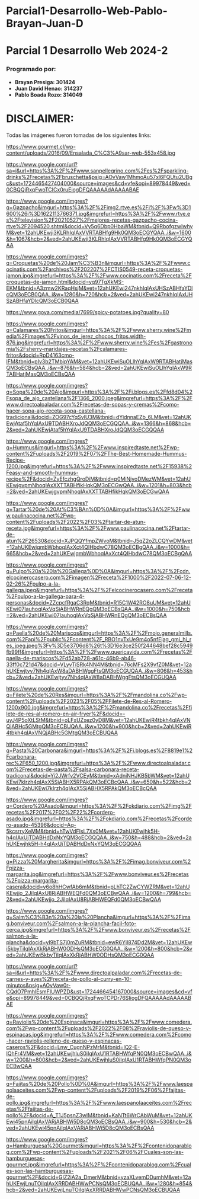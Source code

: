 # Parcial1-Desarrollo-Web-Pablo-Brayan-Juan-D

# Parcial 1 Desarrollo Web 2024-2

### Programado por:
- **Brayan Presiga: 301424**
- **Juan David Henao: 314237**
- **Pablo Boada Rozo: 314049**

# DISCLAIMER:
Todas las imágenes fueron tomadas de los siguientes links: 

https://www.gourmet.cl/wp-content/uploads/2016/09/Ensalada_C%C3%A9sar-web-553x458.jpg

https://www.google.com/url?sa=i&url=https%3A%2F%2Fwww.sanpellegrino.com%2Fes%2Fsparkling-drinks%2Frecetas%2Fbruschetta&psig=AOvVaw1MhmoAu57xl6FQUtu2UBgc&ust=1724465427404000&source=images&cd=vfe&opi=89978449&ved=0CBQQjRxqFwoTCICx0ruEiogDFQAAAAAdAAAAABAE

https://www.google.com/imgres?q=Gazpacho&imgurl=https%3A%2F%2Fimg2.rtve.es%2Fi%2F%3Fw%3D1600%26i%3D1622113766371.jpg&imgrefurl=https%3A%2F%2Fwww.rtve.es%2Ftelevision%2F20210527%2Fmejores-recetas-gazpacho-cocina-rtve%2F2094520.shtml&docid=Vy5q6Dbp0HbaWM&tbnid=Q9RbofgzwIwhyM&vet=12ahUKEwji3KLRhIqIAxVVRTABHfg9Hk0QM3oECGYQAA..i&w=1600&h=1067&hcb=2&ved=2ahUKEwji3KLRhIqIAxVVRTABHfg9Hk0QM3oECGYQAA

https://www.google.com/imgres?q=Croquetas%20de%20Jam%C3%B3n&imgurl=https%3A%2F%2Fwww.cocinatis.com%2Farchivos%2F202207%2FCTIS0549-receta-croquetas-jamon.jpg&imgrefurl=https%3A%2F%2Fwww.cocinatis.com%2Freceta%2Fcroquetas-de-jamon.html&docid=yq97TgXkMS-EKM&tbnid=A3zmw2KRaqHsjM&vet=12ahUKEwi247nkhIqIAxUHSzABHfaYDlcQM3oECB0QAA..i&w=1280&h=720&hcb=2&ved=2ahUKEwi247nkhIqIAxUHSzABHfaYDlcQM3oECB0QAA

https://www.goya.com/media/7699/spicy-potatoes.jpg?quality=80

https://www.google.com/imgres?q=Calamares%20Fritos&imgurl=https%3A%2F%2Fwww.sherry.wine%2Fmedia%2Fimages%2Fvinos_de_jerez_chocos_fritos.width-876.jpg&imgrefurl=https%3A%2F%2Fwww.sherry.wine%2Fes%2Fgastronomia%2Fsherry-maridajes-recetas%2Fcalamares-fritos&docid=RpD4163cmo-IFM&tbnid=pIv3b2TMbipYAM&vet=12ahUKEwiSuOLlhYqIAxW9RTABHatjMasQM3oECBsQAA..i&w=876&h=584&hcb=2&ved=2ahUKEwiSuOLlhYqIAxW9RTABHatjMasQM3oECBsQAA

https://www.google.com/imgres?q=Sopa%20de%20Ajo&imgurl=https%3A%2F%2Fi.blogs.es%2Ffd8d04%2Fsopa_de_ajo_castellana%2F1366_2000.jpeg&imgrefurl=https%3A%2F%2Fwww.directoalpaladar.com%2Frecetas-de-sopas-y-cremas%2Fcomo-hacer-sopa-ajo-receta-sopa-castellana-tradicional&docid=ZOG97cYqSvlU3M&tbnid=dYidnnaEZb_6LM&vet=12ahUKEwjAtaf5hYqIAxU9TDABHXroJdQQM3oECGQQAA..i&w=1366&h=868&hcb=2&ved=2ahUKEwjAtaf5hYqIAxU9TDABHXroJdQQM3oECGQQAA

https://www.google.com/imgres?q=Hummus&imgurl=https%3A%2F%2Fwww.inspiredtaste.net%2Fwp-content%2Fuploads%2F2019%2F07%2FThe-Best-Homemade-Hummus-Recipe-1200.jpg&imgrefurl=https%3A%2F%2Fwww.inspiredtaste.net%2F15938%2Feasy-and-smooth-hummus-recipe%2F&docid=ZyEfczhgQroDiM&tbnid=p0MiNjvoDMezWM&vet=12ahUKEwjgvpmNhoqIAxXXTTABHfikHqkQM3oECGwQAA..i&w=1201&h=803&hcb=2&ved=2ahUKEwjgvpmNhoqIAxXXTTABHfikHqkQM3oECGwQAA

https://www.google.com/imgres?q=Tartar%20de%20At%C3%BAn%0D%0A&imgurl=https%3A%2F%2Fwww.paulinacocina.net%2Fwp-content%2Fuploads%2F2022%2F03%2Ftartar-de-atun-receta.jpg&imgrefurl=https%3A%2F%2Fwww.paulinacocina.net%2Ftartar-de-atun%2F26530&docid=XJPQQYfmpZWvoM&tbnid=J5qZ2oZLCQYwDM&vet=12ahUKEwjqmbWbhoqIAxXct4QIHbdwC78QM3oECBgQAA..i&w=1000&h=665&hcb=2&ved=2ahUKEwjqmbWbhoqIAxXct4QIHbdwC78QM3oECBgQAA

https://www.google.com/imgres?q=Pulpo%20a%20la%20Gallega%0D%0A&imgurl=https%3A%2F%2Fcdn.elcocinerocasero.com%2Fimagen%2Freceta%2F1000%2F2022-07-06-12-02-26%2Fpulpo-a-la-gallega.jpeg&imgrefurl=https%3A%2F%2Felcocinerocasero.com%2Freceta%2Fpulpo-a-la-gallega-para-4-personas&docid=ZZcpcfRgaC3RqM&tbnid=R15C1W42RO8uUM&vet=12ahUKEwi07IauhoqIAxVqSjABHWRnEQgQM3oECBsQAA..i&w=1000&h=750&hcb=2&ved=2ahUKEwi07IauhoqIAxVqSjABHWRnEQgQM3oECBsQAA

https://www.google.com/imgres?q=Paella%20de%20Mariscos&imgurl=https%3A%2F%2Fmojo.generalmills.com%2Fapi%2Fpublic%2Fcontent%2F_RBO1nvTxUe9m4o5nfEjag_gmi_hi_res_jpeg.jpeg%3Fv%3D5e3706d8%26t%3D16e3ce250f244648bef28c5949fb99ff&imgrefurl=https%3A%2F%2Fwww.quericavida.com%2Frecetas%2Fpaella-de-mariscos%2Fd52ab728-a61c-46b9-ab46-33ff0c721d47&docid=VLyvTiSRk4NN4M&tbnid=76cMFs2X9vfZ0M&vet=12ahUKEwjtyv7Nh4qIAxW8aDABHWggFtsQM3oECGUQAA..i&w=806&h=453&hcb=2&ved=2ahUKEwjtyv7Nh4qIAxW8aDABHWggFtsQM3oECGUQAA

https://www.google.com/imgres?q=Filete%20de%20Res&imgurl=https%3A%2F%2Fmandolina.co%2Fwp-content%2Fuploads%2F2023%2F05%2FFilete-de-Res-al-Romero-1200x900.jpg&imgrefurl=https%3A%2F%2Fmandolina.co%2Frecetas%2Ffilete-de-res-al-romero-en-air-fryer%2F&docid=-uyJ4P5oXtLStM&tbnid=oLFxUZxez0yD8M&vet=12ahUKEwiR4tbkh4qIAxVNQjABHc5GMtgQM3oECBUQAA..i&w=1200&h=900&hcb=2&ved=2ahUKEwiR4tbkh4qIAxVNQjABHc5GMtgQM3oECBUQAA

https://www.google.com/imgres?q=Pasta%20Carbonara&imgurl=https%3A%2F%2Fi.blogs.es%2F8819e1%2Fcarbonara-rec%2F650_1200.jpg&imgrefurl=https%3A%2F%2Fwww.directoalpaladar.com%2Frecetas-de-pasta%2Fsalsa-carbonara-receta-tradiconal&docid=Yi2JWrfv2VCEyM&tbnid=xAdniNHJKB5bWM&vet=12ahUKEwi7kIrzh4qIAxX5SjABHX5RPAkQM3oECBcQAA..i&w=650&h=522&hcb=2&ved=2ahUKEwi7kIrzh4qIAxX5SjABHX5RPAkQM3oECBcQAA

https://www.google.com/imgres?q=Cordero%20Asado&imgurl=https%3A%2F%2Fokdiario.com%2Fimg%2Frecetas%2F2017%2F02%2F22%2Fcordero-asado.jpg&imgrefurl=https%3A%2F%2Fokdiario.com%2Frecetas%2Fcordero-asado-45396&docid=Aq-5kcsrryXeMM&tbnid=hTwVdFIsL7Xs0M&vet=12ahUKEwjhk5H-h4qIAxUjTDABHdDxNxYQM3oECGQQAA..i&w=750&h=488&hcb=2&ved=2ahUKEwjhk5H-h4qIAxUjTDABHdDxNxYQM3oECGQQAA

https://www.google.com/imgres?q=Pizza%20Margherita&imgurl=https%3A%2F%2Fimag.bonviveur.com%2Fpizza-margarita.jpg&imgrefurl=https%3A%2F%2Fwww.bonviveur.es%2Frecetas%2Fpizza-margarita-casera&docid=y6o8hHCwfAb6mM&tbnid=pLhTC2ZwCYWZRM&vet=12ahUKEwjjo_2JiIqIAxU8RjABHWEQFd0QM3oECBwQAA..i&w=1200&h=799&hcb=2&ved=2ahUKEwjjo_2JiIqIAxU8RjABHWEQFd0QM3oECBwQAA

https://www.google.com/imgres?q=Salm%C3%B3n%20a%20la%20Plancha&imgurl=https%3A%2F%2Fimag.bonviveur.com%2Fsalmon-a-la-plancha-facil-foto-cerca.jpg&imgrefurl=https%3A%2F%2Fwww.bonviveur.es%2Frecetas%2Fsalmon-a-la-plancha&docid=yI9bTS7j0mZuRM&tbnid=ewR6YjI874Dd2M&vet=12ahUKEwi5kbyTiIqIAxXkRjABHW0ODHsQM3oECG0QAA..i&w=1200&h=800&hcb=2&ved=2ahUKEwi5kbyTiIqIAxXkRjABHW0ODHsQM3oECG0QAA

https://www.google.com/url?sa=i&url=https%3A%2F%2Fwww.directoalpaladar.com%2Frecetas-de-carnes-y-aves%2Freceta-de-pollo-al-curry-en-10-minutos&psig=AOvVaw0r-CQdO7PmhlEsmFIUWPZD&ust=1724466454167000&source=images&cd=vfe&opi=89978449&ved=0CBQQjRxqFwoTCPDr76SIiogDFQAAAAAdAAAAABAE

https://www.google.com/imgres?q=Raviolis%20de%20Espinaca&imgurl=https%3A%2F%2Fwww.comedera.com%2Fwp-content%2Fuploads%2F2022%2F08%2Fraviolis-de-queso-y-espinacas.jpg&imgrefurl=https%3A%2F%2Fwww.comedera.com%2Fcomo-hacer-raviolis-relleno-de-queso-y-espinacas-caseros%2F&docid=Lnw_CugnNPzMrM&tbnid=IQ2-E-IQhFr4VM&vet=12ahUKEwjhluS0iIqIAxU1RTABHWfqPN0QM3oECBwQAA..i&w=1200&h=800&hcb=2&ved=2ahUKEwjhluS0iIqIAxU1RTABHWfqPN0QM3oECBwQAA

https://www.google.com/imgres?q=Fajitas%20de%20Pollo%0D%0A&imgurl=https%3A%2F%2Fwww.laespanolaaceites.com%2Fwp-content%2Fuploads%2F2019%2F06%2Ffajitas-de-pollo.jpg&imgrefurl=https%3A%2F%2Fwww.laespanolaaceites.com%2Frecetas%2Ffajitas-de-pollo%2F&docid=A_T1J5psnZ3wIM&tbnid=KaNTt6WrCAbWuM&vet=12ahUKEwi45pnAiIqIAxVARjABHWi5D8cQM3oECBsQAA..i&w=900&h=530&hcb=2&ved=2ahUKEwi45pnAiIqIAxVARjABHWi5D8cQM3oECBsQAA

https://www.google.com/imgres?q=Hamburguesa%20Gourmet&imgurl=https%3A%2F%2Fcontenidoparablog.com%2Fwp-content%2Fuploads%2F2021%2F06%2FCuales-son-las-hamburguesas-gourmet.jpg&imgrefurl=https%3A%2F%2Fcontenidoparablog.com%2Fcuales-son-las-hamburguesas-gourmet%2F&docid=GIZ2iA2a_DmerM&tbnid=yzaXLvemDDumhM&vet=12ahUKEwjLnuTOiIqIAxXRRDABHWwPCNsQM3oECBUQAA..i&w=1280&h=854&hcb=2&ved=2ahUKEwjLnuTOiIqIAxXRRDABHWwPCNsQM3oECBUQAA